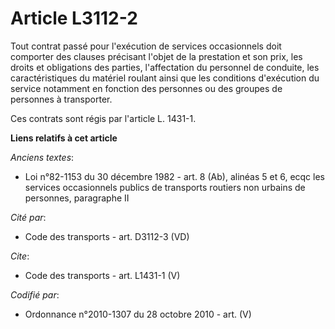 # Article L3112-2

Tout contrat passé pour l'exécution de services occasionnels doit comporter des clauses précisant l'objet de la prestation et
son prix, les droits et obligations des parties, l'affectation du personnel de conduite, les caractéristiques du matériel
roulant ainsi que les conditions d'exécution du service notamment en fonction des personnes ou des groupes de personnes à
transporter. 

Ces contrats sont régis par l'article L. 1431-1.

**Liens relatifs à cet article**

_Anciens textes_:

  - Loi n°82-1153 du 30 décembre 1982 - art. 8 (Ab), alinéas 5 et 6, ecqc les services occasionnels publics de transports routiers non urbains de personnes, paragraphe II

_Cité par_:

  - Code des transports - art. D3112-3 (VD)

_Cite_:

  - Code des transports - art. L1431-1 (V)

_Codifié par_:

  - Ordonnance n°2010-1307 du 28 octobre 2010 - art. (V)

